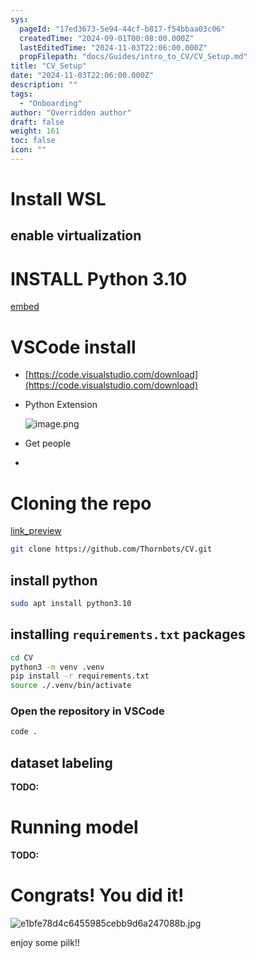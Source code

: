 ```yaml
---
sys:
  pageId: "17ed3673-5e94-44cf-b817-f54bbaa03c06"
  createdTime: "2024-09-01T00:08:00.000Z"
  lastEditedTime: "2024-11-03T22:06:00.000Z"
  propFilepath: "docs/Guides/intro_to_CV/CV_Setup.md"
title: "CV_Setup"
date: "2024-11-03T22:06:00.000Z"
description: ""
tags:
  - "Onboarding"
author: "Overridden author"
draft: false
weight: 161
toc: false
icon: ""
---
```


# Install WSL

## enable virtualization

# INSTALL Python 3.10

[embed](https://www.rose-hulman.edu/class/csse/csse132/2425a/labs/prelab1-wsl2.html)

# VSCode install

- [https://code.visualstudio.com/download](https://code.visualstudio.com/download)
- Python Extension

	![image.png](https://prod-files-secure.s3.us-west-2.amazonaws.com/d518164a-d88e-44d1-a4ee-3adb3bd8bce0/d82b6650-a5e4-4d3c-b8c9-93d817dae00e/image.png?X-Amz-Algorithm=AWS4-HMAC-SHA256&X-Amz-Content-Sha256=UNSIGNED-PAYLOAD&X-Amz-Credential=ASIAZI2LB466Z4LZZKBT%2F20250605%2Fus-west-2%2Fs3%2Faws4_request&X-Amz-Date=20250605T061337Z&X-Amz-Expires=3600&X-Amz-Security-Token=IQoJb3JpZ2luX2VjEGYaCXVzLXdlc3QtMiJIMEYCIQDBup35a3VC6v44D8ytxQuwzJ0hSj95o5HvJKIXJntY9wIhAPGvzb%2BKAlkW4MaHEAy2sIo2C3FoosGF9UX79DlQnJzhKv8DCD8QABoMNjM3NDIzMTgzODA1Igz07QqpyGAG3U0YVBQq3AOu%2BRUKRMLExkUTlxQqtS8nHAo1BJsVhhKzYIn06F6IY5jHK2h6awgAlALJRVlK1Rlz8gpk6Hx99QnEAjE5KKfaQCtA%2Bto%2F%2FipM5xzT5W75cwdm9sJyTjo%2FOPBqtHKMr%2F3krf%2B9LsaR1fn5YYsm0lwjDnxK6neNYLGDuXOlLN3MLreUuV2yJBgj%2FqMn5GOvlDgHE1Fdwb4Ld5RkEcEMiflx%2BaVoWoSQRlr1Ya0TAiTHOlUPdaRUEA3XuoJv3P1k9Wu%2BArZtAaIvrInT3LUkV8gcleYHClcStdSZJitDOOSfDIAt5JlHMGmkjCcM7sEflwgSy6ngE5ZyVWWn7fYOIF1Ac4FdQe4i%2BUmnFJq7FaUyNR77aYH%2F2tHar%2B1cv9mcaU%2F6PBUPUyovE5Xl8RRZvoh0sv3MjAdBuZWr8kTTMKJIeBGPCWpm7BUbM7zwUTxYOdtBZRkxB3q4O5yNvr%2BzcqvBTfCccYgBae0X4gbSijUWAFqE%2FJnr1fXm8dsedap4Wys%2FaEdx57juaGN3D3jj0Poqe1AQsNV36BL0WFkL0nQKJYqfV85g2iovRknnjNW6vSeTjsN9WIjWmViL7fIab49jZekCa0opMq6ggbpTJQkoqynjZ1M8KeDl%2FH%2FPBDCj5YTCBjqkAaXOQKmO%2FO8oEGzc%2FFYQ7m9L5Ha1mSxxFM%2F4eTzH4cA%2Fk6iVIIanSr4WRtH9FOoD8AauQHRYFJf2H1I5px7oKgChR%2FVOGNpH5YEEAquamwRH47RlcHCBxLh0lXA%2Byo6N4QmSDPvBS%2FnaYE0WS6fyE11W37r0quNAgzpkwnQ4o%2FPQxR4DeOJb8IOSR0nW%2Bs7gWkdPs4kpGciljrSF6qOdCwuwebIw&X-Amz-Signature=32c58bef3efdcdd485da1e8a3245147ffcd908a34fd62e56bebe7b70ddbd7f09&X-Amz-SignedHeaders=host&x-id=GetObject)
- Get people
- 

# Cloning the repo

[link_preview](https://github.com/Thornbots/CV/)

```bash
git clone https://github.com/Thornbots/CV.git
```

## install python

```bash
sudo apt install python3.10
```

## installing `requirements.txt` packages

```bash
cd CV
python3 -m venv .venv
pip install -r requirements.txt
source ./.venv/bin/activate
```

### Open the repository in VSCode

```bash
code .
```

## dataset labeling  

**TODO:**

# Running model

**TODO:**

# Congrats! You did it!

![e1bfe78d4c6455985cebb9d6a247088b.jpg](https://prod-files-secure.s3.us-west-2.amazonaws.com/d518164a-d88e-44d1-a4ee-3adb3bd8bce0/7d1ce04e-65d6-40c8-814d-754280e9515a/e1bfe78d4c6455985cebb9d6a247088b.jpg?X-Amz-Algorithm=AWS4-HMAC-SHA256&X-Amz-Content-Sha256=UNSIGNED-PAYLOAD&X-Amz-Credential=ASIAZI2LB4662OAJJWB4%2F20250605%2Fus-west-2%2Fs3%2Faws4_request&X-Amz-Date=20250605T061337Z&X-Amz-Expires=3600&X-Amz-Security-Token=IQoJb3JpZ2luX2VjEGYaCXVzLXdlc3QtMiJHMEUCIFkpp2oOz%2BDQ8mDi2P6Tc%2FpTwOSrltZbAJP2QM8U0asLAiEA49zbwfQLM62bVzrE4csIq%2B9htSKH6MRsuYuJKqyWAy4q%2FwMIPxAAGgw2Mzc0MjMxODM4MDUiDDcEn34kS9cydqYY8CrcAyooxVx6g5aPF24aNPUGjFUd6ks9er69Bd7fHm%2BI8W%2BiFrXxBKb2cPj6SegMqDDh0P7W0D0m7HUWaAkDpW5PJhiyI%2F4%2Bsr2hdLGR5arBBoGlbe6Ag5xce6f3GtOl5zxPUmgJwwDxAnofQOidopyv%2FTISK7Nuc%2F%2BgDjY96GmPQiCTNokDXWmiYQMU1hWrQvnpVYZ%2FyCEgqxpbpQ6dcmMFJbezPQxpFKSEPNuPj7YJH%2Fj%2BmW1OW26%2F%2BrP5mSH24A5JDhXV3Bld8VjdhePMg4ZqgeKnoHGG0snTquU4PiYKr9c0MwwMx5tBjpqu%2F6uS3BtFvSyH1bdOCoRd0x%2FDKa2tF143dzekIliXkNeqt5KtS3WiZBlLCfgBqe%2BUSU0IoYVQvsTUGE1jVN7Dg6CkfAz%2BCgAn5ZG%2BQAYrJ2sE1fz2JAv3DWjPiYkOqA0RjtijKVrUiN6hCYt3Hig3OZlN%2Fl7sp660OvC9b6KXyjnaXl3R0umGlSiK4VYCbJUZUoeCLUcBnXq9McuLybfl%2F7YJBVoX%2BXzh4yYRnZ%2FNTPI5illskDdgRBt9%2BZaBeFAiP14iNG7SZs4JFis82LNf8C7LGl5yQ3a6HlsmufdYk7Vw%2Bcx5qRLVmCyFdKBA3G2TxMJKMMnlhMIGOqUB3bmU2HXJxeeRpjVj4B9UXn0IcFcr8fyE73fvtnXFSGnr5JVAXsEkgVs5WcFNt2kkg5iuXSBCIHD%2FB8WWMmu02VzBn%2FezDtToxgfDJKCIeNkpGH4XjDD9Lc3ttHCiQTMmu07kcFTgLHR52tW%2BySy8oNe71rd2e5uQ1Xvz%2B6KrOb1mWvXt2gk470i%2FnzecRjjgoBpd%2FGqkr10sW4u6BHfFhwDwkJU6&X-Amz-Signature=881a2a21c041fa906d92a7b6da51a3329b01149ccd44f7a0c0d8ca7d622dbd20&X-Amz-SignedHeaders=host&x-id=GetObject)

enjoy some pilk!!
